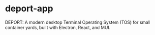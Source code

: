 # deport-app
DEPORT: A modern desktop Terminal Operating System (TOS) for small container yards, built with Electron, React, and MUI.
